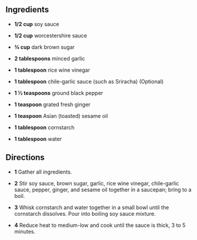 ## Ingredients
- **1/2 cup** soy sauce

- **1/2 cup** worcestershire sauce
 
- **¾ cup** dark brown sugar
 
- **2 tablespoons** minced garlic
  
- **1 tablespoon** rice wine vinegar
  
- **1 tablespoon** chile-garlic sauce (such as Sriracha) (Optional)
  
- **1 ½ teaspoons** ground black pepper
  
- **1 teaspoon** grated fresh ginger
  
- **1 teaspoon** Asian (toasted) sesame oil
  
- **1 tablespoon** cornstarch
 
- **1 tablespoon** water

## Directions
- **1** Gather all ingredients.

- **2** Stir soy sauce, brown sugar, garlic, rice wine vinegar, chile-garlic sauce, pepper, ginger, and sesame oil together in a saucepan; bring to a boil.

- **3** Whisk cornstarch and water together in a small bowl until the cornstarch dissolves. Pour into boiling soy sauce mixture.

- **4** Reduce heat to medium-low and cook until the sauce is thick, 3 to 5 minutes.